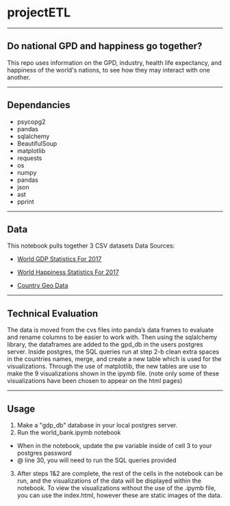 # projectETL

----
## Do national GPD and happiness go together?

This repo uses information on the GPD, industry, health life expectancy, and happiness of the world's nations, to see how they may interact with one another.  

----
## Dependancies

* psycopg2
* pandas
* sqlalchemy 
* BeautifulSoup
* matplotlib
* requests
* os
* numpy
* pandas
* json
* ast
* pprint

----
## Data

This notebook pulls together 3 CSV datasets 
Data Sources:

* [World GDP Statistics For 2017](https://www.kaggle.com/theworldbank/world-bank-gdp-ranking#gdp-csv-.csv)     

* [World Happiness Statistics For 2017](https://www.kaggle.com/unsdsn/world-happiness)   

* [Country Geo Data](https://www.kaggle.com/theworldbank/world-bank-gdp-ranking#gdp-csv-.csv)   

----
## Technical Evaluation

The data is moved from the cvs files into panda’s data frames to evaluate and rename columns to be easier to work with. 
Then using the sqlalchemy library, the dataframes are added to the gpd_db in the users postgres server.
Inside postgres, the SQL queries run at step 2-b clean extra spaces in the countries names, merge, and create a new table which is used for the visualizations. 
Through the use of matplotlib, the new tables are use to make the 9 visualizations shown in the ipymb file. (note only some of these visualizations have been chosen to appear on the html pages)


----
## Usage

1.    Make a "gdp_db" database in your local postgres server.
2.    Run the world_bank.ipymb notebook
* When in the notebook, update the pw variable inside of cell 3 to your postgres password
* @ line 30, you will need to run the SQL queries provided
3.    After steps 1&2 are complete, the rest of the cells in the notebook can be run, and the visualizations of the data will be displayed within the notebook. 
To view the visualizations without the use of the .ipymb file, you can use the index.html, however these are static images of the data. 
